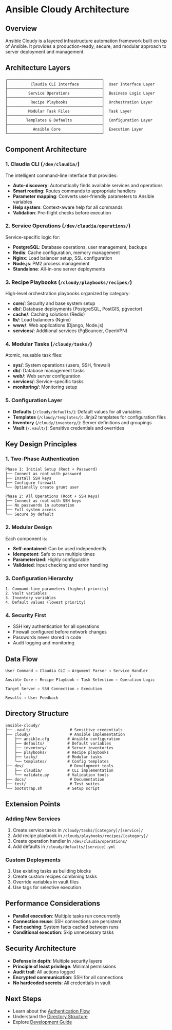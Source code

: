 # Ansible Cloudy Architecture

## Overview

Ansible Cloudy is a layered infrastructure automation framework built on top of Ansible. It provides a production-ready, secure, and modular approach to server deployment and management.

## Architecture Layers

```
┌─────────────────────────────────────────┐
│          Claudia CLI Interface          │  User Interface Layer
├─────────────────────────────────────────┤
│         Service Operations              │  Business Logic Layer
├─────────────────────────────────────────┤
│          Recipe Playbooks               │  Orchestration Layer
├─────────────────────────────────────────┤
│         Modular Task Files              │  Task Layer
├─────────────────────────────────────────┤
│        Templates & Defaults             │  Configuration Layer
├─────────────────────────────────────────┤
│           Ansible Core                  │  Execution Layer
└─────────────────────────────────────────┘
```

## Component Architecture

### 1. Claudia CLI (`/dev/claudia/`)

The intelligent command-line interface that provides:
- **Auto-discovery**: Automatically finds available services and operations
- **Smart routing**: Routes commands to appropriate handlers
- **Parameter mapping**: Converts user-friendly parameters to Ansible variables
- **Help system**: Context-aware help for all commands
- **Validation**: Pre-flight checks before execution

### 2. Service Operations (`/dev/claudia/operations/`)

Service-specific logic for:
- **PostgreSQL**: Database operations, user management, backups
- **Redis**: Cache configuration, memory management
- **Nginx**: Load balancer setup, SSL configuration
- **Node.js**: PM2 process management
- **Standalone**: All-in-one server deployments

### 3. Recipe Playbooks (`/cloudy/playbooks/recipes/`)

High-level orchestration playbooks organized by category:
- **core/**: Security and base system setup
- **db/**: Database deployments (PostgreSQL, PostGIS, pgvector)
- **cache/**: Caching solutions (Redis)
- **lb/**: Load balancers (Nginx)
- **www/**: Web applications (Django, Node.js)
- **services/**: Additional services (PgBouncer, OpenVPN)

### 4. Modular Tasks (`/cloudy/tasks/`)

Atomic, reusable task files:
- **sys/**: System operations (users, SSH, firewall)
- **db/**: Database management tasks
- **web/**: Web server configuration
- **services/**: Service-specific tasks
- **monitoring/**: Monitoring setup

### 5. Configuration Layer

- **Defaults** (`/cloudy/defaults/`): Default values for all variables
- **Templates** (`/cloudy/templates/`): Jinja2 templates for configuration files
- **Inventory** (`/cloudy/inventory/`): Server definitions and groupings
- **Vault** (`/.vault/`): Sensitive credentials and overrides

## Key Design Principles

### 1. Two-Phase Authentication

```
Phase 1: Initial Setup (Root + Password)
├── Connect as root with password
├── Install SSH keys
├── Configure firewall
└── Optionally create grunt user

Phase 2: All Operations (Root + SSH Keys)
├── Connect as root with SSH keys
├── No passwords in automation
├── Full system access
└── Secure by default
```

### 2. Modular Design

Each component is:
- **Self-contained**: Can be used independently
- **Idempotent**: Safe to run multiple times
- **Parameterized**: Highly configurable
- **Validated**: Input checking and error handling

### 3. Configuration Hierarchy

```
1. Command-line parameters (highest priority)
2. Vault variables
3. Inventory variables
4. Default values (lowest priority)
```

### 4. Security First

- SSH key authentication for all operations
- Firewall configured before network changes
- Passwords never stored in code
- Audit logging and monitoring

## Data Flow

```
User Command → Claudia CLI → Argument Parser → Service Handler
                                                      ↓
Ansible Core ← Recipe Playbook ← Task Selection ← Operation Logic
      ↓
Target Server ← SSH Connection ← Execution
      ↓
Results → User Feedback
```

## Directory Structure

```
ansible-cloudy/
├── .vault/                 # Sensitive credentials
├── cloudy/                 # Ansible implementation
│   ├── ansible.cfg        # Ansible configuration
│   ├── defaults/          # Default variables
│   ├── inventory/         # Server inventories
│   ├── playbooks/         # Recipe playbooks
│   ├── tasks/             # Modular tasks
│   └── templates/         # Config templates
├── dev/                    # Development tools
│   ├── claudia/           # CLI implementation
│   └── validate.py        # Validation tools
├── docs/                   # Documentation
├── test/                   # Test suites
└── bootstrap.sh           # Setup script
```

## Extension Points

### Adding New Services

1. Create service tasks in `/cloudy/tasks/[category]/[service]/`
2. Add recipe playbook in `/cloudy/playbooks/recipes/[category]/`
3. Create operation handler in `/dev/claudia/operations/`
4. Add defaults in `/cloudy/defaults/[service].yml`

### Custom Deployments

1. Use existing tasks as building blocks
2. Create custom recipes combining tasks
3. Override variables in vault files
4. Use tags for selective execution

## Performance Considerations

- **Parallel execution**: Multiple tasks run concurrently
- **Connection reuse**: SSH connections are persistent
- **Fact caching**: System facts cached between runs
- **Conditional execution**: Skip unnecessary tasks

## Security Architecture

- **Defense in depth**: Multiple security layers
- **Principle of least privilege**: Minimal permissions
- **Audit trail**: All actions logged
- **Encrypted communication**: SSH for all connections
- **No hardcoded secrets**: All credentials in vault

## Next Steps

- Learn about the [Authentication Flow](authentication-flow.md)
- Understand the [Directory Structure](directory-structure.md)
- Explore [Development Guide](../development/guide.md)